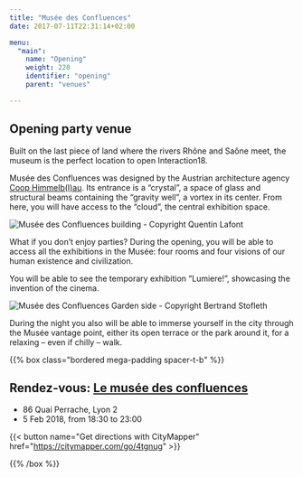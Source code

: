 ```yaml
---
title: "Musée des Confluences"
date: 2017-07-11T22:31:14+02:00

menu:
  "main":
    name: "Opening"
    weight: 220
    identifier: "opening"
    parent: "venues"

---
```

## Opening party venue

Built on the last piece of land where the rivers Rhône and Saône meet, the museum is the perfect location to open Interaction18.

Musée des Confluences was designed by the Austrian architecture agency [Coop Himmelb(l)au](https://www.archdaily.com/585697/musee-des-confluences-coop-himmelb-l-au). Its entrance is a “crystal”, a space of glass and structural beams containing the “gravity well”, a vortex in its center. From here, you will have access to the “cloud”, the central exhibition space.

![Musée des Confluences building - Copyright Quentin Lafont](/img/photos/MuseeConfluencesBatiment_creditQuentin-Lafont.jpg)

What if you don’t enjoy parties? During the opening, you will be able to access all the exhibitions in the Musée: four rooms and four visions of our human existence and civilization.

You will be able to see the temporary exhibition “Lumiere!”, showcasing the invention of the cinema.

![Musée des Confluences Garden side  - Copyright Bertrand Stofleth](/img/photos/MuseeConfluencesJardin06_creditBertrandStofleth.jpg)

During the night you also will be able to immerse yourself in the city through the Musée vantage point, either its open terrace or the park around it, for a relaxing – even if chilly – walk.

{{% box class="bordered mega-padding spacer-t-b" %}}

## Rendez-vous: [Le musée des confluences](http://www.museedesconfluences.fr/fr/visit-museum)
* 86 Quai Perrache, Lyon 2
* 5 Feb 2018, from 18:30 to 23:00

{{< button name="Get directions with CityMapper" href="https://citymapper.com/go/4tgnug" >}}

{{% /box %}}
